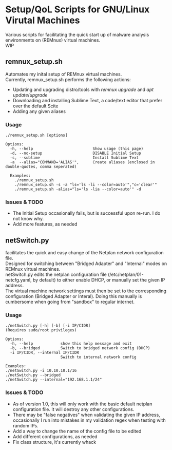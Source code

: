# Setup/QoL Scripts for GNU/Linux Virutal Machines
Various scripts for facilitating the quick start up of malware analysis environments on (REMnux) virtual machines.<br/>
WIP
## remnux_setup.sh
Automates my inital setup of REMnux virtual machines.<br/>
Currently, remnux_setup.sh performs the following actions:
- Updating and upgrading distro/tools with *remnux upgrade* and *apt update*/*upgrade*
- Downloading and installing Sublime Text, a code/text editor that prefer over the default Scite
- Adding any given aliases
### Usage
```
./remnux_setup.sh [options]

Options:
  -h, --help                          Show usage (this page)
  -d, --no-setup                      DISABLE Initial Setup
  -s, --sublime                       Install Sublime Text
  -a  --alias="COMMAND='ALIAS'",      Create aliases (enclosed in double-quotes, comma seperated)

  Examples:
  	./remnux_setup.sh 
  	./remnux_setup.sh -s -a "ls='ls -li --color=auto'","c='clear'"
  	./remnux_setup.sh -alias="ls='ls -lia --color=auto'" -d

```
### Issues & TODO
- The Initial Setup occasionally fails, but is successful upon re-run. I do not know why.
- Add more features, as needed
## netSwitch.py
facilitates the quick and easy change of the Netplan network configuration file. <br/> 
Designed for switching between "Bridged Adapter" and "Internal" modes on REMnux virtual machines. <br/>
netSwitch.py edits the netplan configuration file (/etc/netplan/01-netcfg.yaml, by default) to either enable DHCP, or manually set the given IP address.<br/>
The virtual machine network settings must then be set to the corresponding configuration (Bridged Adapter or Interal). Doing this manually is cumbersome when going from "sandbox" to regular internet.
### Usage
```
./netSwitch.py [-h] [-b] [-i IP/CIDR]
(Requires sudo/root privileges)

Options:
  -h, --help            show this help message and exit
  -b, --bridged         Switch to bridged network config (DHCP)
  -i IP/CIDR, --internal IP/CIDR
                        Switch to internal network config

Examples:
./netSwitch.py -i 10.10.10.1/16
./netSwitch.py --bridged
./netSwitch.py --internal="192.168.1.1/24"
```
### Issues & TODO
- As of version 1.0, this will only work with the basic default netplan configuration file. It will destroy any other configurations.
- There may be "false negatives" when validating the given IP address, occasionally I run into mistakes in my validation regex when testing with random IPs.
- Add a way to change the name of the config file to be edited
- Add different configurations, as needed
- Fix class structure, it's currently whack
